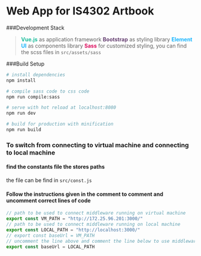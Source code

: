 # Web App for IS4302 Artbook

###Development Stack
><b style="color:#1BBC9B;background">Vue.js</b> as application framework
><b style="color:#674172;">Bootstrap</b> as styling library
><b style="color:#19B5FE;">Element UI</b> as components library
><b style="color:#DB0A5B;">Sass</b> for customized styling, you can find the scss files in `src/assets/sass`


###Build Setup

``` bash
# install dependencies
npm install

# compile sass code to css code
npm run compile:sass

# serve with hot reload at localhost:8080
npm run dev

# build for production with minification
npm run build

```

### To switch from connecting to virtual machine and connecting to local machine
#### find the constants file the stores paths
the file can be find in `src/const.js` 

#### Follow the instructions given in the comment to comment and  uncomment correct lines of code
``` javascript
// path to be used to connect middleware running on virtual machine
export const VM_PATH = "http://172.25.96.201:3000/" 
// path to be used to connect middleware running on local machine
export const LOCAL_PATH = "http://localhost:3000/"
// export const baseUrl = VM_PATH
// uncomment the line above and comment the line below to use middleware running on virtual machine
export const baseUrl = LOCAL_PATH
```
